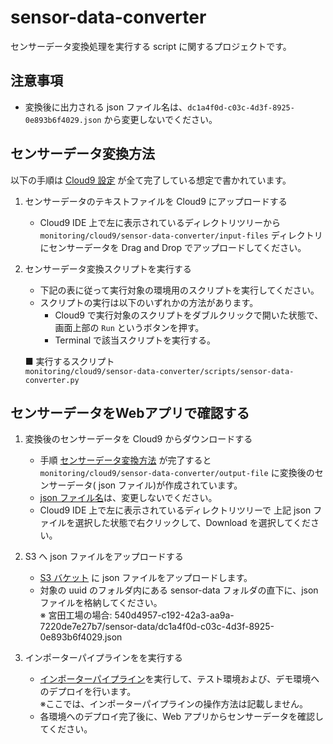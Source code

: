# sensor-data-converter

センサーデータ変換処理を実行する script に関するプロジェクトです。

## 注意事項

- 変換後に出力される json ファイル名は、`dc1a4f0d-c03c-4d3f-8925-0e893b6f4029.json` から変更しないでください。

## センサーデータ変換方法

以下の手順は [Cloud9 設定](../README.md#Cloud9-設定) が全て完了している想定で書かれています。

1. センサーデータのテキストファイルを Cloud9 にアップロードする

    - Cloud9 IDE 上で左に表示されているディレクトリツリーから `monitoring/cloud9/sensor-data-converter/input-files` ディレクトリにセンサーデータを Drag and Drop でアップロードしてください。

1. センサーデータ変換スクリプトを実行する

    - 下記の表に従って実行対象の環境用のスクリプトを実行してください。
    - スクリプトの実行は以下のいずれかの方法があります。
      + Cloud9 で実行対象のスクリプトをダブルクリックで開いた状態で、画面上部の `Run` というボタンを押す。
      + Terminal で該当スクリプトを実行する。

    ■ 実行するスクリプト  
    `monitoring/cloud9/sensor-data-converter/scripts/sensor-data-converter.py`

## センサーデータをWebアプリで確認する

1. 変換後のセンサーデータを Cloud9 からダウンロードする

    - 手順 [センサーデータ変換方法](#センサーデータ変換方法) が完了すると `monitoring/cloud9/sensor-data-converter/output-file` に変換後のセンサーデータ( json ファイル)が作成されています。
    - [json ファイル名](#注意事項)は、変更しないでください。
    - Cloud9 IDE 上で左に表示されているディレクトリツリーで 上記 json ファイルを選択した状態で右クリックして、Download を選択してください。

1. S3 へ json ファイルをアップロードする

    - [S3 バケット](https://s3.console.aws.amazon.com/s3/buckets/skywalker-3d-model-importer-3dmodeldatarepository-1gltwr8olsws7?region=ap-northeast-1&tab=objects) に json ファイルをアップロードします。
    - 対象の uuid のフォルダ内にある sensor-data フォルダの直下に、json ファイルを格納してください。  
    ※ 宮田工場の場合: 540d4957-c192-42a3-aa9a-7220de7e27b7/sensor-data/dc1a4f0d-c03c-4d3f-8925-0e893b6f4029.json

1. インポーターパイプラインをを実行する

    - [インポーターパイプライン](https://ap-northeast-1.console.aws.amazon.com/codesuite/codepipeline/pipelines/skywalker-3d-model-importer-pipeline-PipelineStack-POQEO91TDXEH-Pipeline-1G59GCH61IKD3/view?region=ap-northeast-1)を実行して、テスト環境および、デモ環境へのデプロイを行います。  
    ※ここでは、インポーターパイプラインの操作方法は記載しません。
    - 各環境へのデプロイ完了後に、Web アプリからセンサーデータを確認してください。